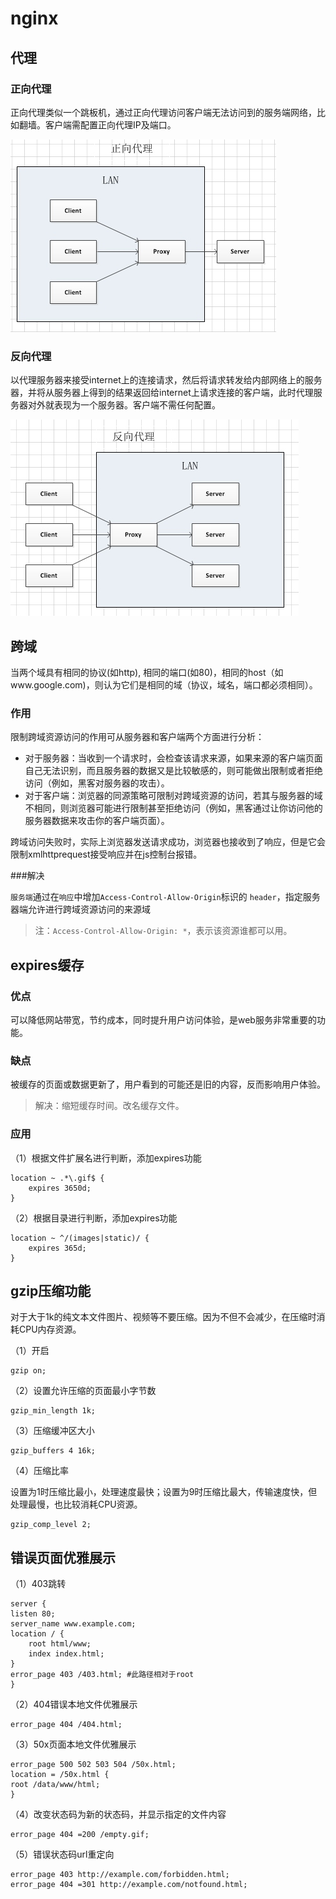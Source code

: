 # nginx

## 代理

### 正向代理

正向代理类似一个跳板机，通过正向代理访问客户端无法访问到的服务端网络，比如翻墙。客户端需配置正向代理IP及端口。

![](assets/forward-proxy.png)

### 反向代理

以代理服务器来接受internet上的连接请求，然后将请求转发给内部网络上的服务器，并将从服务器上得到的结果返回给internet上请求连接的客户端，此时代理服务器对外就表现为一个服务器。客户端不需任何配置。

![](assets/reverse-proxy.png)

## 跨域

当两个域具有相同的协议(如http), 相同的端口(如80)，相同的host（如www.google.com)，则认为它们是相同的域（协议，域名，端口都必须相同）。

### 作用

限制跨域资源访问的作用可从服务器和客户端两个方面进行分析： 

+ 对于服务器：当收到一个请求时，会检查该请求来源，如果来源的客户端页面自己无法识别，而且服务器的数据又是比较敏感的，则可能做出限制或者拒绝访问（例如，黑客对服务器的攻击）。 
+ 对于客户端：浏览器的同源策略可限制对跨域资源的访问，若其与服务器的域不相同，则浏览器可能进行限制甚至拒绝访问（例如，黑客通过让你访问他的服务器数据来攻击你的客户端页面）。

跨域访问失败时，实际上浏览器发送请求成功，浏览器也接收到了响应，但是它会限制xmlhttprequest接受响应并在js控制台报错。

###解决

`服务端`通过在`响应`中增加`Access-Control-Allow-Origin`标识的 `header`，指定服务器端允许进行跨域资源访问的来源域 

> 注：`Access-Control-Allow-Origin: *`，表示该资源谁都可以用。

## expires缓存

### 优点

可以降低网站带宽，节约成本，同时提升用户访问体验，是web服务非常重要的功能。

### 缺点

被缓存的页面或数据更新了，用户看到的可能还是旧的内容，反而影响用户体验。

> 解决：缩短缓存时间。改名缓存文件。

### 应用

（1）根据文件扩展名进行判断，添加expires功能

```
location ~ .*\.gif$ {
    expires 3650d;
}
```

（2）根据目录进行判断，添加expires功能

```
location ~ ^/(images|static)/ {
    expires 365d;
}
```

## gzip压缩功能

对于大于1k的纯文本文件图片、视频等不要压缩。因为不但不会减少，在压缩时消耗CPU内存资源。

（1）开启

```
gzip on;
```

（2）设置允许压缩的页面最小字节数

```
gzip_min_length 1k;
```

（3）压缩缓冲区大小

```
gzip_buffers 4 16k;
```

（4）压缩比率

设置为1时压缩比最小，处理速度最快；设置为9时压缩比最大，传输速度快，但处理最慢，也比较消耗CPU资源。

```
gzip_comp_level 2;
```

## 错误页面优雅展示

（1）403跳转

```
server {
listen 80;
server_name www.example.com;
location / {
    root html/www;
    index index.html;
}
error_page 403 /403.html; #此路径相对于root
}
```

（2）404错误本地文件优雅展示

```
error_page 404 /404.html;
```

（3）50x页面本地文件优雅展示

```
error_page 500 502 503 504 /50x.html;
location = /50x.html {
root /data/www/html;
}
```

（4）改变状态码为新的状态码，并显示指定的文件内容

```
error_page 404 =200 /empty.gif;
```

（5）错误状态码url重定向

```
error_page 403 http://example.com/forbidden.html;
error_page 404 =301 http://example.com/notfound.html;
```
